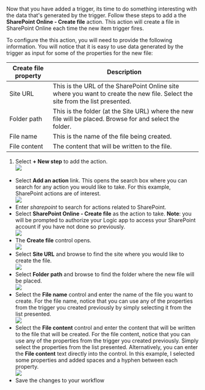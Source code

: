 Now that you have added a trigger, its time to do something interesting with the data that's generated by the trigger. Follow these steps to add a the **SharePoint Online - Create file** action. This action will create a file in SharePoint Online each time the new item trigger fires. 

To configure the this action, you will need to provide the following information. You will notice that it is easy to use data generated  by the trigger as input for some of the properties for the new file:

|Create file property|Description|
|---|---|
|Site URL|This is the URL of the SharePoint Online site where you want to create the new file. Select the site from the list presented.|
|Folder path|This is the folder (at the Site URL) where the new file will be placed. Browse for and select the folder.|
|File name|This is the name of the file being created.|
|File content|The content that will be written to the file.|

1. Select **+ New step** to add the action.  
![](./media/connectors-create-api-sharepointonline/action-1.png)  
- Select **Add an action** link. This opens the search box where you can search for any action you would like to take. For this example, SharePoint actions are of interest.    
![](./media/connectors-create-api-sharepointonline/action-2.png)    
- Enter *sharepoint* to search for actions related to SharePoint.
- Select **SharePoint Online - Create file** as the action to take.   **Note**: you will be prompted to authorize your Logic app to access your SharePoint account if you have not done so previously.    
![](./media/connectors-create-api-sharepointonline/action-3.png)    
- The **Create file** control opens.   
![](./media/connectors-create-api-sharepointonline/action-4.png)     
- Select **Site URL** and browse to find the site where you would like to create the file.     
![](./media/connectors-create-api-sharepointonline/action-5.png)  
- Select **Folder path** and browse to find the folder where the new file will be placed.  
![](./media/connectors-create-api-sharepointonline/action-6.png)  
- Select the **File name** control and enter the name of the file you want to create. For the file name, notice that you can use any of the properties from the trigger you created previously by simply selecting it from the list presented.     
![](./media/connectors-create-api-sharepointonline/action-7.png)  
- Select the **File content** control and enter the content that will be written to the file that will be created. For the file content, notice that you can use any of the properties from the trigger you created previously. Simply select the properties from the list presented. Alternatively, you can enter the **File content** text directly into the control. In this example, I selected some properties and added spaces and a hyphen between each property.        
![](./media/connectors-create-api-sharepointonline/action-8.png)  
- Save the changes to your workflow  
